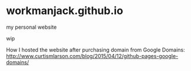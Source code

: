 # workmanjack.github.io
my personal website

wip

How I hosted the website after purchasing domain from Google Domains: http://www.curtismlarson.com/blog/2015/04/12/github-pages-google-domains/

